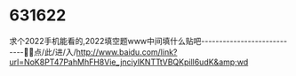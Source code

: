 # 631622
求个2022手机能看的,2022填空题www中间填什么贴吧----------------------------🥫🥫点/此/进/入/http://www.baidu.com/link?url=NoK8PT47PahMhFH8Vie_jnciyIKNTTtVBQKpill6udK&amp;wd
